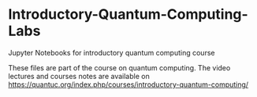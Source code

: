 # Introductory-Quantum-Computing-Labs
Jupyter Notebooks for introductory quantum computing course

These files are part of the course on quantum computing. The video lectures and courses notes are available on https://quantuc.org/index.php/courses/introductory-quantum-computing/
